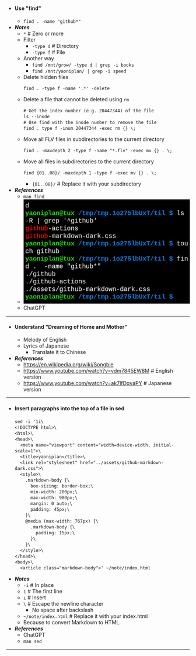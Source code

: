 - #### Use "find"
    - `find . -name "github*"`
- ***Notes***
    - `*` # Zero or more
    - Filter
        - `-type d` # Directory
        - `-type f` # File
    - Another way
        - `find /mnt/grow/ -type d | grep -i books`
        - `find /mnt/yaoniplan/ | grep -i speed`
    - Delete hidden files
      ```
      find . -type f -name '.*' -delete
      ```
    - Delete a file that cannot be deleted using `rm`
      ```
      # Get the index number (e.g. 20447344) of the file
      ls --inode
      # Use find with the inode number to remove the file
      find . type f -inum 20447344 -exec rm {} \;
      ```
    - Move all FLV files in subdirectories to the current directory
      ```
      find . -maxdepth 2 -type f -name "*.flv" -exec mv {} . \;
      ```
    - Move all files in subdirectories to the current directory
      ```
      find {01..08}/ -maxdepth 1 -type f -exec mv {} . \;
      ```
        - `{01..08}/` # Replace it with your subdirectory
- ***References***
    - `man find`
    - ![2023-05-06_00-13.png](../assets/2023-05-06_00-13.png)
    - ChatGPT
- ---
- #### Understand "Dreaming of Home and Mother"
    - Melody of English
    - Lyrics of Japanese
        - Translate it to Chinese
- ***References***
    - https://en.wikipedia.org/wiki/Songbie
    - https://www.youtube.com/watch?v=vdm7845EW8M # English version
    - https://www.youtube.com/watch?v=ak7IfDqvaPY # Japanese version
- ---
- #### Insert paragraphs into the top of a file in sed
  ```
  sed -i '1i\
  <!DOCTYPE html>\
  <html>\
  <head>\
    <meta name="viewport" content="width=device-width, initial-scale=1">\
    <title>yaoniplan</title>\
    <link rel="stylesheet" href="../assets/github-markdown-dark.css">\
    <style>\
      .markdown-body {\
        box-sizing: border-box;\
        min-width: 200px;\
        max-width: 980px;\
        margin: 0 auto;\
        padding: 45px;\
      }\
      @media (max-width: 767px) {\
        .markdown-body {\
          padding: 15px;\
        }\
      }\
    </style>\
  </head>\
  <body>\
    <article class="markdown-body">' ~/note/index.html
  ```
- ***Notes***
    - `-i` # In place
    - `1` # The first line
    - `i` # Insert
    - `\` # Escape the newline character
        - No space after backslash
    - `~/note/index.html` # Replace it with your index.html
    - Because to convert Markdown to HTML.
- ***References***
    - ChatGPT
    - `man sed`
- ---
